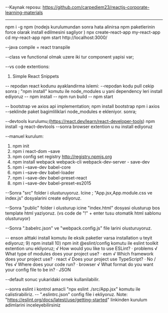 --Kaynak reposu:
https://github.com/carpediem23/reactjs-corporate-learning-materials

--------------------------------------------------------------------------------------------------------------------------
npm i -g npm (nodejs kurulumundan sonra hata alinirsa npm paketlerinin force olarak install edilmesini sagliyor )
npx create-react-app my-react-app
cd my-react-app
npm start
http://localhost:3000/

--java compile = react transpile

--class ve functional olmak uzere iki tur component yapisi var;

--vs code extentions:
1) Simple React Snippets

-- repodan react kodunu ayaklandirma islemi:
--repodan kodu pull cekip sonra ; "npm install" komutu ile node_modules u yani dependency leri install ediyoruz
-- npm install
-- npm run build
-- npm start

-- bootstrap ve axios api implementation;
npm install bootstrap
npm i axios
--seklinde paket bagimliliklari node_modules e ekleniyor. sonra;


--devtools kurulumu;(https://react.dev/learn/react-developer-tools)
npm install -g react-devtools
--sonra browser extention u nu install ediyoruz

--manuel kurulum:
1) npm init
2) npm i react-dom –save
3) npm config set registry http://registry.npmjs.org
4) npm install webpack webpack-cli webpack-dev-server - save-dev
5) npm i –save-dev babel-core
6) npm i –save-dev babel-loader
7) npm i –save-dev babel-preset-react
8) npm i –save-dev babel-preset-es2015

--Sonra "src" folder i olusturuyoruz. Icine ; "App.jsx,App.module.css ve index.js" dosyalarini create ediyoruz.

--Sonra "public" folder i olusturup icine "index.html" dosyasi olusturup bos template html yaziyoruz.
(vs code de "!" + enter tusu otomatik html sablonu olusturuyor)

--Sonra ".babelrc.json" ve "webpack.config.js" file larini olusturuyoruz.

-- enson alttaki install komutu ile eksik paketler varsa installation u teyit ediyoruz;
9) npm install
10) npm init @eslint/config
komutu ile eslint toolkit extention unu ekliyoruz;
√ How would you like to use ESLint? · problems
√ What type of modules does your project use? · esm
√ Which framework does your project use? · react
√ Does your project use TypeScript? · No / Yes
√ Where does your code run? · browser
√ What format do you want your config file to be in? · JSON

--default sonuc yukaridaki ornek kullanilabilir.

--sonra eslint i kontrol amacli "npx eslint ./src/App.jsx" komutu ile calistirabiliriz.
-- ".eslintrc.json" config file i ekliyoruz.
Note: "https://eslint.org/docs/latest/use/getting-started" linkinden kurulum adimlarini inceleyebilirsiniz
